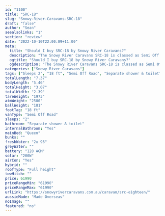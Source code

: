 ```yaml
---
id: "1100"
title: "SRC-18"
slug: "Snowy-River-Caravans-SRC-18"
draft: "false"
author: "Sean"
seealsolinks: "1"
section: "review"
date: "2022-10-10T22:00:09+11:00"
meta:
  title: "Should I buy SRC-18 by Snowy River Caravans?"
  description: "The Snowy River Caravans SRC-18 is classed as Semi Off Road, and sleeps 2 people. It is Made Overseas and comes in at 18 ft. It generally has Separate shower & toilet."
  ogtitle: "Should I buy SRC-18 by Snowy River Caravans?"
  ogdescription: "The Snowy River Caravans SRC-18 is classed as Semi Off Road, and sleeps 2 people. It is Made Overseas and comes in at 18 ft. It generally has Separate shower & toilet."
categories: ["Snowy River Caravans"]
tags: ["Sleeps 2", "18 ft", "Semi Off Road", "Separate shower & toilet", "Full height", "60 - 70k", "Made Overseas"]
totalLength: "7.37"
bodyLength: "5.46"
totalHeight: "3.07"
totalWidth: "2.39"
tareWeight: "1973"
atmWeight: "2500"
ballWeight: "181"
footTag: "18 ft"
vanType: "Semi Off Road"
sleeps: "2"
bathroom: "Separate shower & toilet"
internalBathroom: "Yes"
mainBed: "Queen"
bunks: ""
freshWater: "2x 95"
greyWater: ""
battery: "120 AGM"
solar: "200W"
airCon: "Yes"
hybrid: ""
roofType: "Full height"
towHitch: ""
price: 61990
priceRangeMin: "61990"
priceRangeMax: "61990"
urlLink: "https://snowyrivercaravans.com.au/caravan/src-eighteen/"
aussieMade: "Made Overseas"
noImage: ""
featured: "no"
---
```

